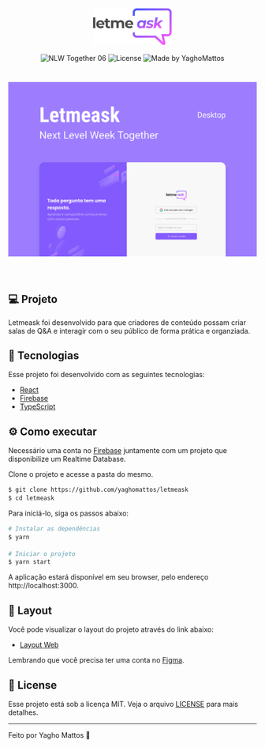 <p align="center">
  <img alt="LogoLetmeask" src=".github/logo.svg" width="160px">
</p>

<p align="center">
  <img src="https://img.shields.io/static/v1?label=NLW&message=06&color=8257E5&labelColor=000000" alt="NLW Together 06" />
  
  <img  src="https://img.shields.io/static/v1?label=license&message=MIT&color=8257E5&labelColor=000000" alt="License">   
  
  <img alt="Made by YaghoMattos" src="https://img.shields.io/badge/made%20by-Yagho Mattos-%2304D361">
</p>

<h1 align="center">
    <img alt="Letmeask" src=".github/cover.svg" />
</h1>

<br>

## 💻 Projeto

Letmeask foi desenvolvido para que criadores de conteúdo possam criar salas de Q&A e interagir com o seu público de forma prática e organziada. 

## 🔧 Tecnologias

Esse projeto foi desenvolvido com as seguintes tecnologias:

- [React](https://reactjs.org)
- [Firebase](https://firebase.google.com/)
- [TypeScript](https://www.typescriptlang.org/)

## ⚙️ Como executar

Necessário uma conta no [Firebase](https://firebase.google.com/) juntamente com um projeto que disponibilize um Realtime Database.

Clone o projeto e acesse a pasta do mesmo.

```bash
$ git clone https://github.com/yaghomattos/letmeask
$ cd letmeask
```

Para iniciá-lo, siga os passos abaixo:
```bash
# Instalar as dependências
$ yarn

# Iniciar o projeto
$ yarn start
```
A aplicação estará disponível em seu browser, pelo endereço http://localhost:3000.

## 🔖 Layout

Você pode visualizar o layout do projeto através do link abaixo:

- [Layout Web](https://www.figma.com/file/u0BQK8rCf2KgzcukdRRCWh/Letmeask/duplicate) 

Lembrando que você precisa ter uma conta no [Figma](http://figma.com/).

## 📝 License

Esse projeto está sob a licença MIT. Veja o arquivo [LICENSE](LICENSE.md) para mais detalhes.

---

Feito por Yagho Mattos 🤘